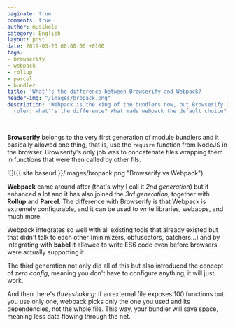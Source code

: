 ```yaml
---
paginate: true
comments: true
author: musikele
category: English
layout: post
date: 2019-03-23 00:00:00 +0100
tags:
- browserify
- webpack
- rollup
- parcel
- bundler
title: 'What''s the difference between Browserify and Webpack? '
header-img: "/images/bropack.png"
description: 'Webpack is the king of the bundlers now, but Browserify is the former
  ruler: what''s the difference? What made webpack the default choice? '

---
```

**Browserify** belongs to the very first generation of module bundlers and it basically allowed one thing, that is, use the `require` function from NodeJS in the browser. Browserify's only job was to concatenate files wrapping them in functions that were then called by other fils. 

![]({{ site.baseurl }}/images/bropack.png "Browserify vs Webpack")

**Webpack** came around after (that's why I call it _2nd generation_) but it enhanced a lot and it has also joined the _3rd generation_, together with **Rollup** and **Parcel**. The difference with Browserify is that Webpack is extremely configurable, and it can be used to write libraries, webapps, and much more. 

Webpack integrates so well with all existing tools that already existed but that didn't talk to each other (minimizers, obfuscators, patchers...) and by integrating with **babel** it allowed to write ES6 code even before browsers were actually supporting it.

The third generation not only did all of this but also introduced the concept of _zero config_, meaning you don't have to configure anything, it will just work. 

And then there's _threeshaking_: if an external file exposes 100 functions but you use only one, webpack picks only the one you used and its dependencies, not the whole file. This way, your bundler will save space, meaning less data flowing through the net.  